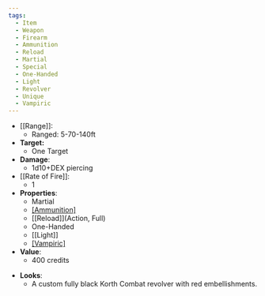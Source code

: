 ```yaml
---
tags:
  - Item
  - Weapon
  - Firearm
  - Ammunition
  - Reload
  - Martial
  - Special
  - One-Handed
  - Light
  - Revolver
  - Unique
  - Vampiric
---
```

- [[Range]]:
	- Ranged: 5-70-140ft
- **Target:**
	- One Target
- **Damage**:
	- 1d10+DEX piercing
- [[Rate of Fire]]:
	- 1
- **Properties**:
	- Martial
	* [[Ammunition]](6)
	* [[Reload]](Action, Full)
	* One-Handed
	* [[Light]]
	* [[Vampiric]](50%)
- **Value**:
	- 400 credits
* **Looks**:
	* A custom fully black Korth Combat revolver with red embellishments.